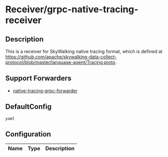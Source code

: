 # Receiver/grpc-native-tracing-receiver
## Description
This is a receiver for SkyWalking native tracing format, which is defined at https://github.com/apache/skywalking-data-collect-protocol/blob/master/language-agent/Tracing.proto.
## Support Forwarders
 - [native-tracing-grpc-forwarder](forwarder_native-tracing-grpc-forwarder.md)
## DefaultConfig
```yaml```
## Configuration
|Name|Type|Description|
|----|----|-----------|

